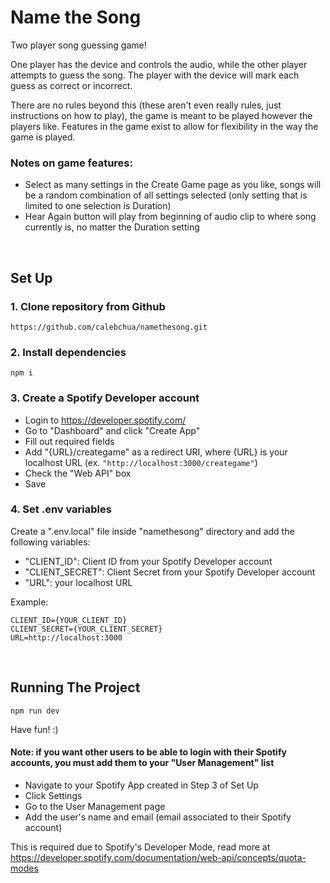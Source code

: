 # Name the Song

Two player song guessing game!

One player has the device and controls the audio, while the other player attempts to guess the song. The player with the device will mark each guess as correct or incorrect.

There are no rules beyond this (these aren't even really rules, just instructions on how to play), the game is meant to be played however the players like. Features in the game exist to allow for flexibility in the way the game is played.

### Notes on game features:
- Select as many settings in the Create Game page as you like, songs will be a random combination of all settings selected (only setting that is limited to one selection is Duration)
- Hear Again button will play from beginning of audio clip to where song currently is, no matter the Duration setting

<br/>

## Set Up

### 1. Clone repository from Github
```
https://github.com/calebchua/namethesong.git
```

### 2. Install dependencies
```
npm i
```

### 3. Create a Spotify Developer account
- Login to https://developer.spotify.com/
- Go to "Dashboard" and click "Create App"
- Fill out required fields
- Add "{URL}/creategame" as a redirect URI, where {URL} is your localhost URL (ex. ```"http://localhost:3000/creategame"```)
- Check the "Web API" box
- Save

### 4. Set .env variables
Create a ".env.local" file inside "namethesong" directory and add the following variables:
- "CLIENT_ID": Client ID from your Spotify Developer account
- "CLIENT_SECRET": Client Secret from your Spotify Developer account
- "URL": your localhost URL

Example:
```
CLIENT_ID={YOUR_CLIENT_ID}
CLIENT_SECRET={YOUR_CLIENT_SECRET}
URL=http://localhost:3000
```
<br/>

## Running The Project
```
npm run dev
```

Have fun! :)

#### Note: if you want other users to be able to login with their Spotify accounts, you must add them to your "User Management" list
- Navigate to your Spotify App created in Step 3 of Set Up
- Click Settings
- Go to the User Management page
- Add the user's name and email (email associated to their Spotify account)

This is required due to Spotify's Developer Mode, read more at https://developer.spotify.com/documentation/web-api/concepts/quota-modes
